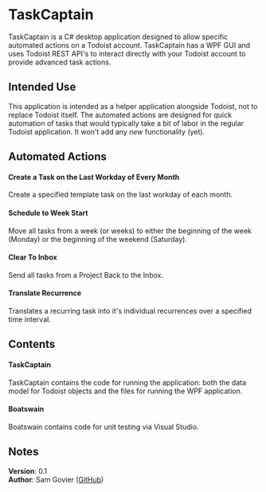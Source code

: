 # TaskCaptain

TaskCaptain is a C# desktop application designed to allow specific automated actions on a Todoist account. TaskCaptain has a WPF GUI and uses Todoist REST API's to interact directly with your Todoist account to provide advanced task actions.

## Intended Use

This application is intended as a helper application alongside Todoist, not to replace Todoist itself. The automated actions are designed for quick automation of tasks that would typically take a bit of labor in the regular Todoist application. It won't add any _new_ functionality (yet).

## Automated Actions

#### Create a Task on the Last Workday of Every Month
Create a specified template task on the last workday of each month.

#### Schedule to Week Start
Move all tasks from a week (or weeks) to either the beginning of the week (Monday) or the beginning of the weekend (Saturday).

#### Clear To Inbox
Send all tasks from a Project Back to the Inbox.

#### Translate Recurrence
Translates a recurring task into it's individual recurrences over a specified time interval.

## Contents

#### TaskCaptain
TaskCaptain contains the code for running the application: both the data model for Todoist objects and the files for running the WPF application.

#### Boatswain
Boatswain contains code for unit testing via Visual Studio.

## Notes
**Version**: 0.1  
**Author**: Sam Govier ([GitHub](https://github.com/samgovier))  